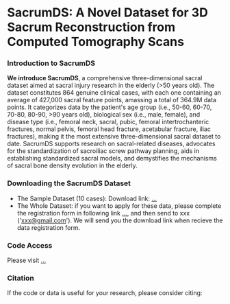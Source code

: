# SacrumDS: A Novel Dataset for 3D Sacrum Reconstruction from Computed Tomography Scans

### Introduction to SacrumDS
**We introduce SacrumDS**, a comprehensive three-dimensional sacral dataset aimed at sacral injury research in the elderly (>50 years old). The dataset constitutes 864 genuine clinical cases, with each one containing an average of 427,000 sacral feature points, amassing a total of 364.9M data points. It categorizes data by the patient's age group (i.e., 50-60, 60-70, 70-80, 80-90, >90 years old), biological sex (i.e., male, female), and disease type (i.e., femoral neck, sacral, pubic, femoral intertrochanteric fractures, normal pelvis, femoral head fracture, acetabular fracture, iliac fractures), making it the most extensive three-dimensional sacral dataset to date. SacrumDS supports research on sacral-related diseases, advocates for the standardization of sacroiliac screw pathway planning, aids in establishing standardized sacral models, and demystifies the mechanisms of sacral bone density evolution in the elderly.

### Downloading the SacrumDS Dataset
-  The Sample Dataset (10 cases): Download link: [...](...)
-  The Whole Dataset: if you want to apply for these data, please complete the registration form in following link [...](...), and then send to xxx ('xxx@gmail.com'). We will send you the download link when recieve the data registration form.

### Code Access
Please visit [...](...)

### Citation
If the code or data is useful for your research, please consider citing:
